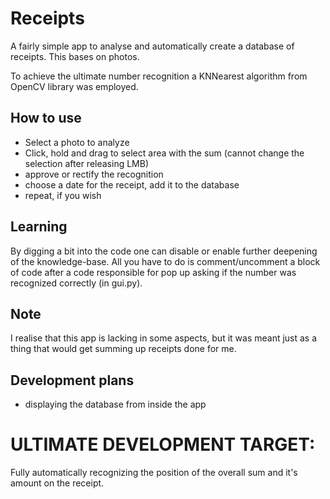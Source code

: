 # Receipts
A fairly simple app to analyse and automatically create a database of receipts. This bases on photos.

To achieve the ultimate number recognition a KNNearest algorithm from OpenCV library was employed.

## How to use
- Select a photo to analyze
- Click, hold and drag to select area with the sum (cannot change the selection after releasing LMB)
- approve or rectify the recognition
- choose a date for the receipt, add it to the database
- repeat, if you wish

## Learning
By digging a bit into the code one can disable or enable further deepening of the knowledge-base. All you have to do is comment/uncomment a block of code after a code responsible for pop up asking if the number was recognized correctly (in gui.py).

## Note
I realise that this app is lacking in some aspects, but it was meant just as a thing that would get summing up receipts done for me.

## Development plans
- displaying the database from inside the app

# ULTIMATE DEVELOPMENT TARGET:
Fully automatically recognizing the position of the overall sum and it's amount on the receipt.
